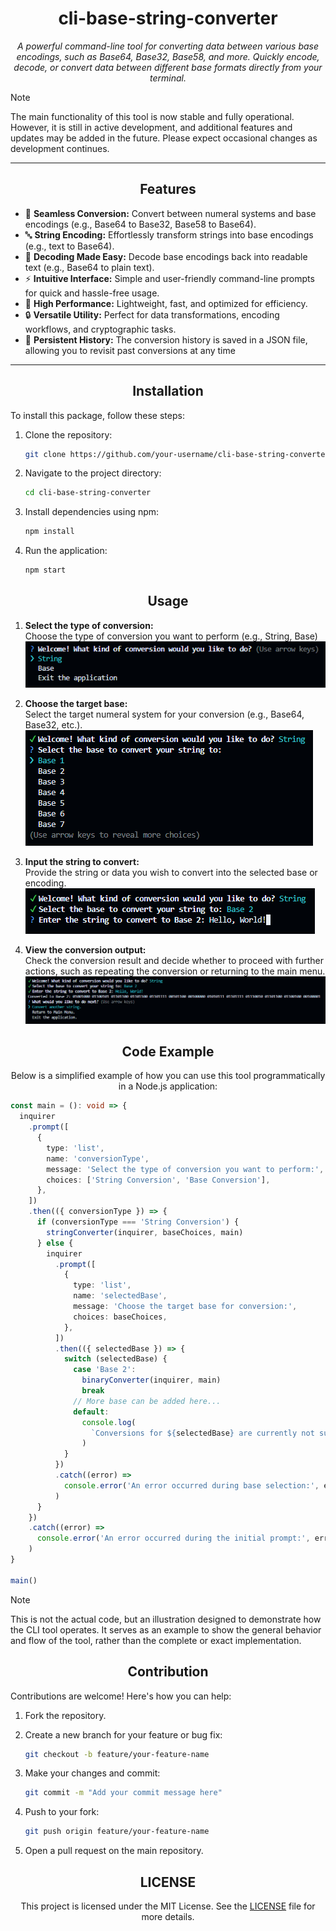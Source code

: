 <h1 align="center">cli-base-string-converter</h1>

<p align="center"><i>A powerful command-line tool for converting data between various base encodings, such as Base64, Base32, Base58, and more. Quickly encode, decode, or convert data between different base formats directly from your terminal.</i></p>

> [!Note]
> The main functionality of this tool is now stable and fully operational. However, it is still in active development, and additional features and updates may be added in the future. Please expect occasional changes as development continues.

---

<h2 align="center">Features</h2>

<ul>
    <li>🔄 <strong>Seamless Conversion:</strong> Convert between numeral systems and base encodings (e.g., Base64 to Base32, Base58 to Base64).</li>
    <li>🔤 <strong>String Encoding:</strong> Effortlessly transform strings into base encodings (e.g., text to Base64).</li>
    <li>🧩 <strong>Decoding Made Easy:</strong> Decode base encodings back into readable text (e.g., Base64 to plain text).</li>
    <li>⚡ <strong>Intuitive Interface:</strong> Simple and user-friendly command-line prompts for quick and hassle-free usage.</li>
    <li>🚀 <strong>High Performance:</strong> Lightweight, fast, and optimized for efficiency.</li>
    <li>🔒 <strong>Versatile Utility:</strong> Perfect for data transformations, encoding workflows, and cryptographic tasks.</li>
    <li>💾 <strong>Persistent History:</strong> The conversion history is saved in a JSON file, allowing you to revisit past conversions at any time </li> 
</ul>

---

<h2 align="center">Installation</h2>

<p align="left">To install this package, follow these steps:</p>

1. Clone the repository:

   ```bash
   git clone https://github.com/your-username/cli-base-string-converter.git
   ```

2. Navigate to the project directory:

   ```bash
   cd cli-base-string-converter
   ```

3. Install dependencies using npm:

   ```bash
   npm install
   ```

4. Run the application:
   ```bash
   npm start
   ```

<h2 align="center">Usage</h2>

1. <strong>Select the type of conversion:</strong>
  <br>Choose the type of conversion you want to perform (e.g., String, Base)
   <br><img src="assets/images/image1.png" alt="image1">

2. <strong>Choose the target base:</strong>
  <br>Select the target numeral system for your conversion (e.g., Base64, Base32, etc.).
   <br><img src="assets/images/image2.png" alt="image2">

3. <strong>Input the string to convert:</strong>
  <br>Provide the string or data you wish to convert into the selected base or encoding.
   <br><img src="assets/images/image3.png" alt="image3">

4. <strong>View the conversion output:</strong>
  <br>Check the conversion result and decide whether to proceed with further actions, such as repeating the conversion or returning to the main menu.
   <br><img src="assets/images/image4.png" alt="image4">

<h2 align="center">Code Example</h2>

<p align="center">Below is a simplified example of how you can use this tool programmatically in a Node.js application:</p>

```typescript
const main = (): void => {
  inquirer
    .prompt([
      {
        type: 'list',
        name: 'conversionType',
        message: 'Select the type of conversion you want to perform:',
        choices: ['String Conversion', 'Base Conversion'],
      },
    ])
    .then(({ conversionType }) => {
      if (conversionType === 'String Conversion') {
        stringConverter(inquirer, baseChoices, main)
      } else {
        inquirer
          .prompt([
            {
              type: 'list',
              name: 'selectedBase',
              message: 'Choose the target base for conversion:',
              choices: baseChoices,
            },
          ])
          .then(({ selectedBase }) => {
            switch (selectedBase) {
              case 'Base 2':
                binaryConverter(inquirer, main)
                break
              // More base can be added here...
              default:
                console.log(
                  `Conversions for ${selectedBase} are currently not supported.`
                )
            }
          })
          .catch((error) =>
            console.error('An error occurred during base selection:', error)
          )
      }
    })
    .catch((error) =>
      console.error('An error occurred during the initial prompt:', error)
    )
}

main()
```

> [!NOTE]
> This is not the actual code, but an illustration designed to demonstrate how the CLI tool operates. It serves as an example to show the general behavior and flow of the tool, rather than the complete or exact implementation.

<h2 align="center">Contribution</h2>

<p align="left">Contributions are welcome! Here's how you can help:</p>

1. Fork the repository.

2. Create a new branch for your feature or bug fix:

   ```bash
   git checkout -b feature/your-feature-name
   ```

3. Make your changes and commit:

   ```bash
   git commit -m "Add your commit message here"
   ```

4. Push to your fork:

   ```bash
   git push origin feature/your-feature-name
   ```

5. Open a pull request on the main repository.

<h2 align="center">LICENSE</h3>
<p align="center">This project is licensed under the MIT License. See the <a href="LICENSE">LICENSE</a> file for more details.</p>
